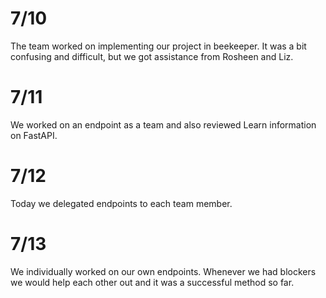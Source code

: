 # 7/10
The team worked on implementing our project in beekeeper. It was a bit confusing and difficult, but we got assistance from Rosheen and Liz.

# 7/11
We worked on an endpoint as a team and also reviewed Learn information on FastAPI.

# 7/12
Today we delegated endpoints to each team member.

# 7/13
We individually worked on our own endpoints. Whenever we had blockers we would help each other out and it was a successful method so far.
